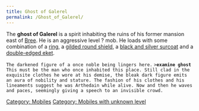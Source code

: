 ```yaml
---
title: Ghost of Galerel
permalink: /Ghost_of_Galerel/
---
```


The **ghost of Galerel** is a spirit inhabiting the ruins of his former
mansion east of [Bree](Bree "wikilink"). He is an aggressive level ?
mob. He loads with some combination of a [ring](ring "wikilink"), a
[gilded round shield](gilded_round_shield "wikilink"), a [black and
silver surcoat](black_and_silver_surcoat "wikilink") and a [double-edged
eket](double-edged_eket "wikilink").

`The darkened figure of a once noble being lingers here.`
`>`**`examine ghost`**
`This must be the man who once inhabited this place. Still clad in the`
`exquisite clothes he wore at his demise, the bleak dark figure emits`
`an aura of nobility and stature. The fashion of his clothes and his`
`lineaments suggest he was Arthedain while alive. Now and then he waves`
`and paces, seemingly giving a speech to an invisible crowd.`

[Category: Mobiles](Category:_Mobiles "wikilink") [Category: Mobiles
with unknown level](Category:_Mobiles_with_unknown_level "wikilink")